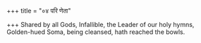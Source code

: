 +++
title = "०४ परि णेता"

+++
Shared by all Gods, Infallible, the Leader of our holy hymns,  
     Golden-hued Soma, being cleansed, hath reached the bowls.